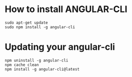 # How to install ANGULAR-CLI

```
sudo apt-get update
sudo npm install -g angular-cli

```

# Updating your angular-cli

```
npm uninstall -g angular-cli
npm cache clean
npm install -g angular-cli@latest
```
